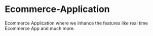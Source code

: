 # Ecommerce-Application
Ecommerce Application where we inhance the features like real time Ecommerce App and much more.

